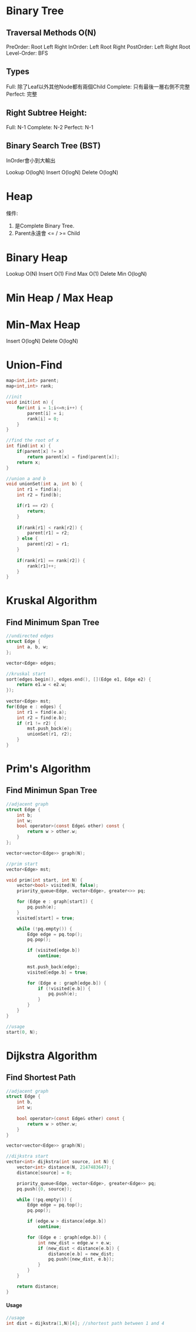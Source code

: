 # Binary Tree
## Traversal Methods O(N)
PreOrder: Root Left Right
InOrder: Left Root Right
PostOrder: Left Right Root
Level-Order: BFS

## Types
Full: 除了Leaf以外其他Node都有兩個Child
Complete: 只有最後一層右側不完整
Perfect: 完整

## Right Subtree Height:
Full: N-1
Complete: N-2
Perfect: N-1

## Binary Search Tree (BST)
InOrder會小到大輸出

Lookup O(logN)
Insert O(logN)
Delete O(logN)

# Heap

條件:
1. 是Complete Binary Tree.
2. Parent永遠會 <= / >= Child

# Binary Heap
Lookup O(N)
Insert O(1)
Find Max O(1)
Delete Min O(logN)

# Min Heap / Max Heap

# Min-Max Heap
Insert O(logN)
Delete O(logN)

# Union-Find
```c
map<int,int> parent;
map<int,int> rank;

//init
void init(int n) {
    for(int i = 1;i<=n;i++) {
        parent[i] = i;
        rank[i] = 0;
    }    
}

//find the root of x
int find(int x) {
    if(parent[x] != x)
        return parent[x] = find(parent[x]);
    return x;
}

//union a and b
void unionSet(int a, int b) {
    int r1 = find(a);
    int r2 = find(b);

    if(r1 == r2) {
        return;
    }
	
    if(rank[r1] < rank[r2]) {
        parent[r1] = r2;
    } else {
        parent[r2] = r1;
    }
	
    if(rank[r1] == rank[r2]) {
        rank[r1]++;
    }
}
```

# Kruskal Algorithm
## Find Minimum Span Tree
```c
//undirected edges
struct Edge {
    int a, b, w;
};

vector<Edge> edges;
```
```c
//kruskal start
sort(edges.begin(), edges.end(), [](Edge e1, Edge e2) {
    return e1.w < e2.w;
});
        
vector<Edge> mst;
for(Edge e : edges) {
    int r1 = find(e.a);
    int r2 = find(e.b);
    if (r1 != r2) {
        mst.push_back(e);
        unionSet(r1, r2);
    }
}
```
# Prim's Algorithm

## Find Minimun Span Tree
```c
//adjacent graph
struct Edge {
    int b;
    int w;
    bool operator>(const Edge& other) const {
        return w > other.w;
    }
};

vector<vector<Edge>> graph(N);
```
```c
//prim start
vector<Edge> mst;

void prim(int start, int N) {
    vector<bool> visited(N, false);
    priority_queue<Edge, vector<Edge>, greater<>> pq;

    for (Edge e : graph[start]) {
        pq.push(e);
    }
    visited[start] = true;

    while (!pq.empty()) {
        Edge edge = pq.top();
        pq.pop();

        if (visited[edge.b]) 
            continue;
        
        mst.push_back(edge);
        visited[edge.b] = true;

        for (Edge e : graph[edge.b]) {
            if (!visited[e.b]) {
                pq.push(e);
            }
        }
    }
}
```
```c
//usage
start(0, N);
```

# Dijkstra Algorithm

## Find Shortest Path
```c
//adjacent graph
struct Edge {
    int b,
    int w;
        
    bool operator>(const Edge& other) const {
        return w > other.w;
    }
}

vector<vector<Edge>> graph(N);
```
```c
//dijkstra start
vector<int> dijkstra(int source, int N) {
    vector<int> distance(N, 2147483647);
    distance[source] = 0;

    priority_queue<Edge, vector<Edge>, greater<Edge>> pq;
    pq.push({0, source});

    while (!pq.empty()) {
        Edge edge = pq.top();
        pq.pop();

        if (edge.w > distance[edge.b])
            continue;

        for (Edge e : graph[edge.b]) {
            int new_dist = edge.w + e.w;
            if (new_dist < distance[e.b]) {
                distance[e.b] = new_dist;
                pq.push({new_dist, e.b});
            }
        }
    }

    return distance;
}
```
#### Usage
```c
//usage
int dist = dijkstra(1,N)[4]; //shortest path between 1 and 4
```